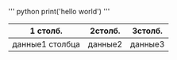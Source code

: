 ''' python
print('hello world')
'''

|1 столб.|2столб.|3столб.|
|--------|-------|--------|
|данные1 столбца|данные2|данные3|
